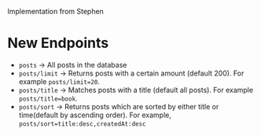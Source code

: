 Implementation from Stephen

# New Endpoints
- `posts` -> All posts in the database
- `posts/limit` -> Returns posts with a certain amount (default 200). For example `posts/limit=20`.
- `posts/title` -> Matches posts with a title (default all posts). For example `posts/title=book`.
- `posts/sort` -> Returns posts which are sorted by either title or time(default by ascending order). 
  For example, `posts/sort=title:desc,createdAt:desc` 
 
